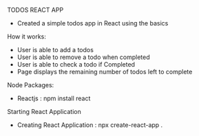 TODOS REACT APP

* Created a simple todos app in React using the basics

How it works:
- User is able to add a todos 
- User is able to remove a todo when completed
- User is able to check a todo if Completed
- Page displays the remaining number of todos left to complete

Node Packages:
- Reactjs : npm install react

Starting React Application
- Creating React Application : npx create-react-app .
